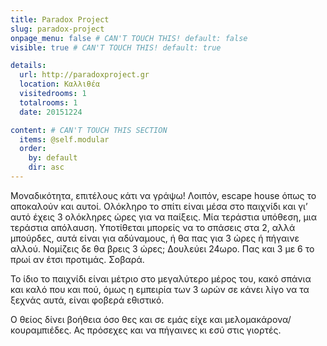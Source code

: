 ```yaml
---
title: Paradox Project
slug: paradox-project
onpage_menu: false # CAN'T TOUCH THIS! default: false
visible: true # CAN'T TOUCH THIS! default: true

details:
  url: http://paradoxproject.gr
  location: Καλλιθέα
  visitedrooms: 1
  totalrooms: 1
  date: 20151224

content: # CAN'T TOUCH THIS SECTION
  items: @self.modular
  order:
    by: default
    dir: asc
---
```


Μοναδικότητα, επιτέλους κάτι να γράψω! Λοιπόν, escape house όπως το αποκαλούν και αυτοί. Ολόκληρο το σπίτι είναι μέσα στο παιχνίδι και γι’ αυτό έχεις 3 ολόκληρες ώρες για να παίξεις. Μία τεράστια υπόθεση, μια τεράστια απόλαυση. Υποτίθεται μπορείς να το σπάσεις στα 2, αλλά μπούρδες, αυτά είναι για αδύναμους, ή θα πας για 3 ώρες ή πήγαινε αλλού. Νομίζεις δε θα βρεις 3 ώρες; Δουλεύει 24ωρο. Πας και 3 με 6 το πρωί αν έτσι προτιμάς. Σοβαρά.

Το ίδιο το παιχνίδι είναι μέτριο στο μεγαλύτερο μέρος του, κακό σπάνια και καλό που και πού, όμως η εμπειρία των 3 ωρών σε κάνει λίγο να τα ξεχνάς αυτά, είναι φοβερά εθιστικό.

Ο θείος δίνει βοήθεια όσο θες και σε εμάς είχε και μελομακάρονα/κουραμπιέδες. Ας πρόσεχες και να πήγαινες κι εσύ στις γιορτές.
